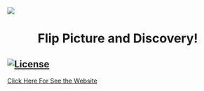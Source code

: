 <img src="![FlipPictureLogo1-removebg-preview](https://user-images.githubusercontent.com/53320295/76624784-b34ada80-6514-11ea-86c0-8b984f937048.png)">
<h1 align="center">Flip Picture and Discovery!</h1>

   <a href="https://github.com/tailwindcss/tailwindcss/blob/master/LICENSE"><img src="https://img.shields.io/npm/l/tailwindcss.svg" alt="License"></a>
------

<a href="https://artur-cavalcante.github.io/flip-picture/" target="_blank">Click Here For See the Website<a/>
